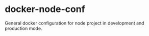 # docker-node-conf
General docker configuration for node project in development and production mode.
